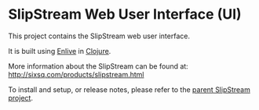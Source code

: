 SlipStream Web User Interface (UI) 
=================

This project contains the SlipStream web user interface.

It is built using [Enlive](https://github.com/cgrand/enlive) in [Clojure](http://clojure.org).

More information about the SlipStream can be found at: 
http://sixsq.com/products/slipstream.html

To install and setup, or release notes, please refer to the [parent SlipStream project](https://github.com/slipstream/SlipStream).
